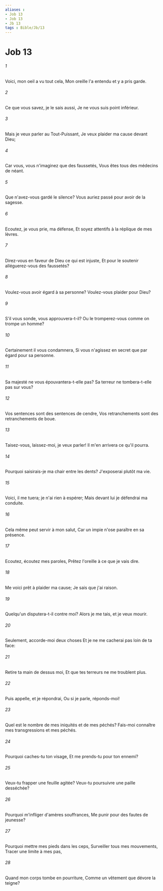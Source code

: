 ```yaml
---
aliases : 
- Job 13
- Job 13
- Jb 13
tags : Bible/Jb/13
---
```


# Job 13

###### 1
Voici, mon oeil a vu tout cela, Mon oreille l'a entendu et y a pris garde.
###### 2
Ce que vous savez, je le sais aussi, Je ne vous suis point inférieur.
###### 3
Mais je veux parler au Tout-Puissant, Je veux plaider ma cause devant Dieu;
###### 4
Car vous, vous n'imaginez que des faussetés, Vous êtes tous des médecins de néant.
###### 5
Que n'avez-vous gardé le silence? Vous auriez passé pour avoir de la sagesse.
###### 6
Ecoutez, je vous prie, ma défense, Et soyez attentifs à la réplique de mes lèvres.
###### 7
Direz-vous en faveur de Dieu ce qui est injuste, Et pour le soutenir alléguerez-vous des faussetés?
###### 8
Voulez-vous avoir égard à sa personne? Voulez-vous plaider pour Dieu?
###### 9
S'il vous sonde, vous approuvera-t-il? Ou le tromperez-vous comme on trompe un homme?
###### 10
Certainement il vous condamnera, Si vous n'agissez en secret que par égard pour sa personne.
###### 11
Sa majesté ne vous épouvantera-t-elle pas? Sa terreur ne tombera-t-elle pas sur vous?
###### 12
Vos sentences sont des sentences de cendre, Vos retranchements sont des retranchements de boue.
###### 13
Taisez-vous, laissez-moi, je veux parler! Il m'en arrivera ce qu'il pourra.
###### 14
Pourquoi saisirais-je ma chair entre les dents? J'exposerai plutôt ma vie.
###### 15
Voici, il me tuera; je n'ai rien à espérer; Mais devant lui je défendrai ma conduite.
###### 16
Cela même peut servir à mon salut, Car un impie n'ose paraître en sa présence.
###### 17
Ecoutez, écoutez mes paroles, Prêtez l'oreille à ce que je vais dire.
###### 18
Me voici prêt à plaider ma cause; Je sais que j'ai raison.
###### 19
Quelqu'un disputera-t-il contre moi? Alors je me tais, et je veux mourir.
###### 20
Seulement, accorde-moi deux choses Et je ne me cacherai pas loin de ta face:
###### 21
Retire ta main de dessus moi, Et que tes terreurs ne me troublent plus.
###### 22
Puis appelle, et je répondrai, Ou si je parle, réponds-moi!
###### 23
Quel est le nombre de mes iniquités et de mes péchés? Fais-moi connaître mes transgressions et mes péchés.
###### 24
Pourquoi caches-tu ton visage, Et me prends-tu pour ton ennemi?
###### 25
Veux-tu frapper une feuille agitée? Veux-tu poursuivre une paille desséchée?
###### 26
Pourquoi m'infliger d'amères souffrances, Me punir pour des fautes de jeunesse?
###### 27
Pourquoi mettre mes pieds dans les ceps, Surveiller tous mes mouvements, Tracer une limite à mes pas,
###### 28
Quand mon corps tombe en pourriture, Comme un vêtement que dévore la teigne?

